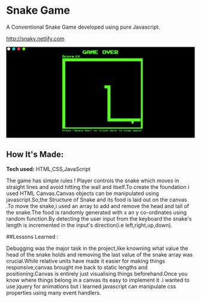 # Snake Game
A Conventional Snake Game developed using pure Javascript.

http://snaky.netlify.com

![alt tag](https://github.com/mohdsauood/Snake-Game/blob/master/design.PNG)

## How It's Made:

**Tech used:** HTML,CSS,JavaScript

The game has simple rules ! Player controls the snake which moves in straight lines and avoid hitting the wall and itself.To create the foundation i used HTML Canvas.Canvas objects can be manipulated using javascript.So,the Structure of Snake and its food is laid out on the canvas .To move the snake,i used an array to add and remove the head and tail of the snake.The food is randomly generated with x an y co-ordinates using random function.By detecting the user input from the keyboard the snake's length is incremented in the input's direction(i.e left,right,up,down).

##Lessons Learned :

Debugging was the major task in the project,like knowning what value the head of the snake holds and removing the last value of the snake array was crucial.While relative units have made it easier for making things responsive,canvas brought me back to static lengths and positioning.Canvas is entirely just visualising things beforehand.Once you know where things belong in a canvas its easy to implement it .i wanted to use jquery for animations but i learned javascript can manipulate css properties using many event handlers.
